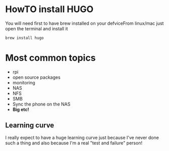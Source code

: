 # HowTO install HUGO

You will need first to have brew installed on your defviceFrom linux/mac just open the terminal and install it

    brew install hugo


# Most common topics

- rpi
- open source packages
- monitoring
- NAS
- NFS 
- SMB
- Sync the phone on the NAS
- **Big etc!**

## Learning curve

I really expect to have a huge learning curve just because I've never done such a thing and also because I'm a real "test and failure" person!
<!--stackedit_data:
eyJoaXN0b3J5IjpbMTE2NTM0MTYxNiw2MjU4MDgzOTcsLTEyMz
U3NTIwOTZdfQ==
-->